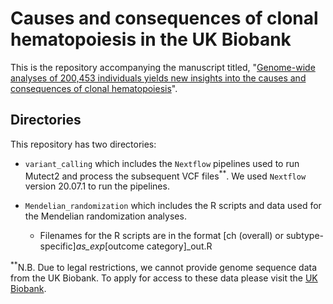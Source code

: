 # Causes and consequences of clonal hematopoiesis in the UK Biobank

This is the repository accompanying the manuscript titled, "[Genome-wide analyses of 200,453 individuals yields new insights into the causes and consequences of clonal hematopoiesis](https://www.medrxiv.org/content/10.1101/2022.01.06.22268846v1)".

## Directories

This repository has two directories:

- `variant_calling` which includes the `Nextflow` pipelines used to run Mutect2 and process the subsequent VCF files<sup>**</sup>. We used `Nextflow` version 20.07.1 to run the pipelines.
  
- `Mendelian_randomization` which includes the R scripts and data used for the Mendelian randomization analyses.
  - Filenames for the R scripts are in the format [ch (overall) or subtype-specific]_as_exp_[outcome category]_out.R

<sup>**</sup>N.B. Due to legal restrictions, we cannot provide genome sequence data from the UK Biobank. To apply for access to these data please visit the [UK Biobank](https://www.ukbiobank.ac.uk/).
